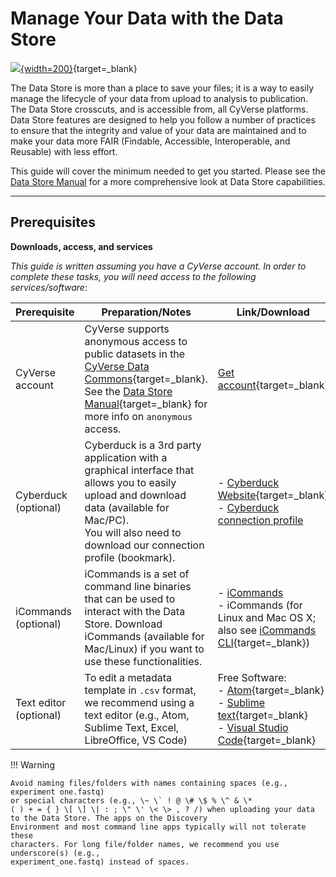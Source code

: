 # Manage Your Data with the Data Store

[data]: ../assets/ds/datastore_plchldr.png

[![][data]{width=200}](https://cyverse.org/data-store){target=_blank}


The Data Store is more than a place to save your files; it is a way to easily manage the 
lifecycle of your data from upload to analysis to publication. The Data Store crosscuts, and is accessible from, 
all CyVerse platforms. Data Store features are designed to help you follow a number of practices to 
ensure that the integrity and value of your data are maintained and to make your data more FAIR (Findable,
Accessible, Interoperable, and Reusable) with less effort. 

This guide will cover the minimum needed
to get you started. Please see the [Data Store Manual](https://cyverse.atlassian.net/wiki/spaces/DS/overview) for a more comprehensive look at Data Store capabilities.

------------------------------------------------------------------------

## Prerequisites

**Downloads, access, and services**

*This guide is written assuming you have a CyVerse account. In order to complete these tasks, you will need access to the
following services/software*:


| Prerequisite | Preparation/Notes | Link/Download |
| --- | --- | --- |
| CyVerse account <br> | CyVerse supports anonymous access to public datasets in the [CyVerse Data Commons](https://datacommons.cyverse.org/){target=_blank}. See the [Data Store Manual](https://cyverse.atlassian.net/wiki/spaces/DS/overview){target=_blank} for more info on `anonymous` access. |  [Get account](https://user.cyverse.org/){target=_blank} |
| Cyberduck  <br> (optional) |  Cyberduck is a 3rd party application with a graphical interface that allows you to easily upload and download data (available for Mac/PC). <br> You will also need to download our connection profile (bookmark). | - [Cyberduck Website](https://cyberduck.io/download/){target=_blank} <br> - [Cyberduck connection profile](cyberduck.md) |
|iCommands  <br> (optional) | iCommands is a set of command line binaries that can be used to interact with the Data Store. Download iCommands (available for Mac/Linux) if you want to use these functionalities. | - [iCommands](icommands.md) <br> - iCommands (for Linux and Mac OS X; also see [iCommands CLI](https://irods.org/download/){target=_blank}) |
| Text editor  <br> (optional) | To edit a metadata template in `.csv` format, we recommend using a text editor (e.g., Atom, Sublime Text, Excel, LibreOffice, VS Code) | Free Software: <br> - [Atom](https://atom.io/){target=_blank} <br> - [Sublime text](https://www.sublimetext.com/){target=_blank} <br> - [Visual Studio Code](https://code.visualstudio.com/){target=_blank} |

!!! Warning

    Avoid naming files/folders with names containing spaces (e.g., experiment one.fastq) 
    or special characters (e.g., \~ \` ! @ \# \$ % \^ & \*
    ( ) + = { } \[ \] \| : ; \" \' \< \> , ? /) when uploading your data to the Data Store. The apps on the Discovery
    Environment and most command line apps typically will not tolerate these
    characters. For long file/folder names, we recommend you use underscore(s) (e.g.,
    experiment_one.fastq) instead of spaces.

